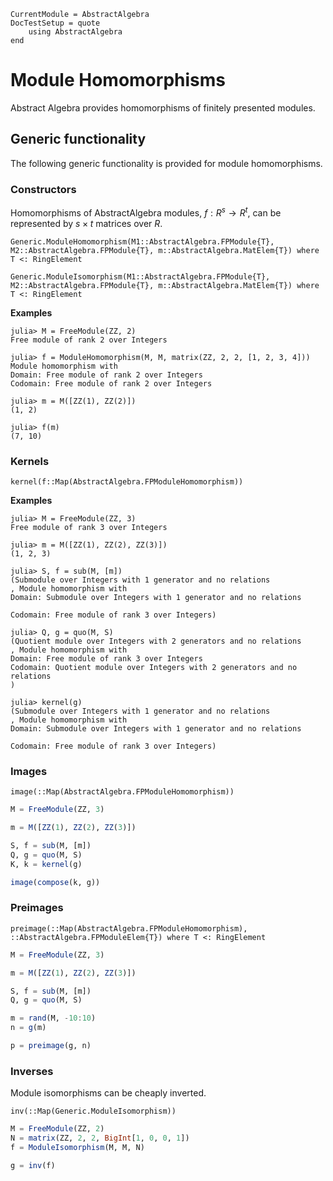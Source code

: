 ```@meta
CurrentModule = AbstractAlgebra
DocTestSetup = quote
    using AbstractAlgebra
end
```

# Module Homomorphisms

Abstract Algebra provides homomorphisms of finitely presented modules.

## Generic functionality

The following generic functionality is provided for module homomorphisms.

### Constructors

Homomorphisms of AbstractAlgebra modules, $f : R^s \to R^t$, can be represented by
$s\times t$ matrices over $R$.

```@docs
Generic.ModuleHomomorphism(M1::AbstractAlgebra.FPModule{T}, M2::AbstractAlgebra.FPModule{T}, m::AbstractAlgebra.MatElem{T}) where T <: RingElement
```

```@docs
Generic.ModuleIsomorphism(M1::AbstractAlgebra.FPModule{T}, M2::AbstractAlgebra.FPModule{T}, m::AbstractAlgebra.MatElem{T}) where T <: RingElement
```

**Examples**

```jldoctest
julia> M = FreeModule(ZZ, 2)
Free module of rank 2 over Integers

julia> f = ModuleHomomorphism(M, M, matrix(ZZ, 2, 2, [1, 2, 3, 4]))
Module homomorphism with
Domain: Free module of rank 2 over Integers
Codomain: Free module of rank 2 over Integers

julia> m = M([ZZ(1), ZZ(2)])
(1, 2)

julia> f(m)
(7, 10)

```

### Kernels

```@docs
kernel(f::Map(AbstractAlgebra.FPModuleHomomorphism))
```

**Examples**

```jldoctest
julia> M = FreeModule(ZZ, 3)
Free module of rank 3 over Integers

julia> m = M([ZZ(1), ZZ(2), ZZ(3)])
(1, 2, 3)

julia> S, f = sub(M, [m])
(Submodule over Integers with 1 generator and no relations
, Module homomorphism with
Domain: Submodule over Integers with 1 generator and no relations

Codomain: Free module of rank 3 over Integers)

julia> Q, g = quo(M, S)
(Quotient module over Integers with 2 generators and no relations
, Module homomorphism with
Domain: Free module of rank 3 over Integers
Codomain: Quotient module over Integers with 2 generators and no relations
)

julia> kernel(g)
(Submodule over Integers with 1 generator and no relations
, Module homomorphism with
Domain: Submodule over Integers with 1 generator and no relations

Codomain: Free module of rank 3 over Integers)

```

### Images

```@docs
image(::Map(AbstractAlgebra.FPModuleHomomorphism))
```

```julia
M = FreeModule(ZZ, 3)

m = M([ZZ(1), ZZ(2), ZZ(3)])

S, f = sub(M, [m])
Q, g = quo(M, S)
K, k = kernel(g)

image(compose(k, g))
```

### Preimages

```@docs
preimage(::Map(AbstractAlgebra.FPModuleHomomorphism), ::AbstractAlgebra.FPModuleElem{T}) where T <: RingElement
```

```julia
M = FreeModule(ZZ, 3)

m = M([ZZ(1), ZZ(2), ZZ(3)])

S, f = sub(M, [m])
Q, g = quo(M, S)

m = rand(M, -10:10)
n = g(m)

p = preimage(g, n)
```

### Inverses

Module isomorphisms can be cheaply inverted.

```@docs
inv(::Map(Generic.ModuleIsomorphism))
```

```julia
M = FreeModule(ZZ, 2)
N = matrix(ZZ, 2, 2, BigInt[1, 0, 0, 1])
f = ModuleIsomorphism(M, M, N)

g = inv(f)
```
